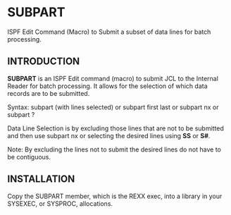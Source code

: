 # SUBPART
ISPF Edit Command (Macro) to  Submit a subset of data lines for batch processing.

## INTRODUCTION

**SUBPART** is an ISPF Edit command (macro) to submit JCL to the Internal Reader
for batch processing. It allows for the selection of which data records are
to be submitted.

Syntax:    subpart (with lines selected)
        or subpart first last
        or subpart nx
        or subpart ?

Data Line Selection is by excluding those lines that are not to be submitted
and then use subpart nx or selecting the desired lines using **SS** or **S#**.

Note: By excluding the lines not to submit the desired lines do not have to
be contiguous.

## INSTALLATION

Copy the SUBPART member, which is the REXX exec, into a library in your
SYSEXEC, or SYSPROC, allocations.
